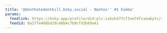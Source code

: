 ```yaml
---
title: '@donthatedontkill.bsky.social - Nantes'' #1 himbo'
params:
  feedlink: https://bsky.app/profile/did:plc:ixkuh477cf3vm74fcaow6ytc/rss
  feedid: 0a277e486bd29c48b4c7b9cfd3b69a41
---
```

